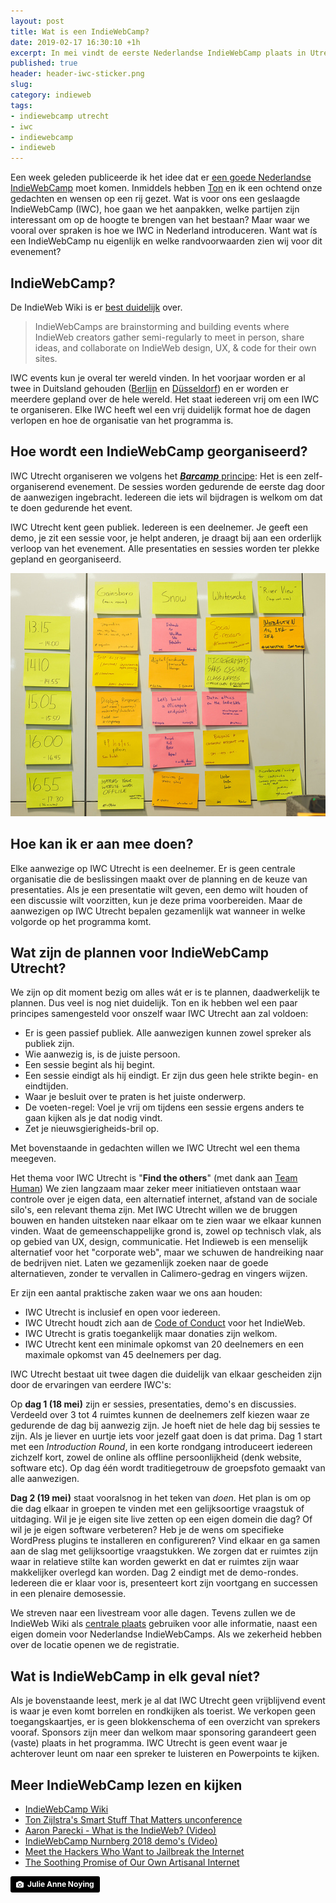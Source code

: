 ```yaml
---
layout: post
title: Wat is een IndieWebCamp?
date: 2019-02-17 16:30:10 +1h
excerpt: In mei vindt de eerste Nederlandse IndieWebCamp plaats in Utrecht. Maar wat is het nu eigenlijk?
published: true
header: header-iwc-sticker.png
slug: 
category: indieweb 
tags: 
- indiewebcamp utrecht
- iwc
- indiewebcamp
- indieweb
---
```

Een week geleden publiceerde ik het idee dat er [een goede Nederlandse IndieWebCamp](/eerste-uitnodiging-indiewebcamp/) moet komen. Inmiddels hebben [Ton](https://www.zylstra.org/) en ik een ochtend onze gedachten en wensen op een rij gezet. Wat is voor ons een geslaagde IndieWebCamp (IWC), hoe gaan we het aanpakken, welke partijen zijn interessant om op de hoogte te brengen van het bestaan? Maar waar we vooral over spraken is hoe we IWC in Nederland introduceren. Want wat ís een IndieWebCamp nu eigenlijk en welke randvoorwaarden zien wij voor dit evenement?

## IndieWebCamp?

De IndieWeb Wiki is er [best duidelijk](https://indieweb.org/IndieWebCamps) over.

> IndieWebCamps are brainstorming and building events where IndieWeb creators gather semi-regularly to meet in person, share ideas, and collaborate on IndieWeb design, UX, & code for their own sites.

IWC events kun je overal ter wereld vinden. In het voorjaar worden er al twee in Duitsland gehouden ([Berlijn](https://indieweb.org/2019/Berlin) en [Düsseldorf](https://indieweb.org/2019/D%C3%BCsseldorf)) en er worden er meerdere gepland over de hele wereld. Het staat iedereen vrij om een IWC te organiseren. Elke IWC heeft wel een vrij duidelijk format hoe de dagen verlopen en hoe de organisatie van het programma is.

## Hoe wordt een IndieWebCamp georganiseerd?

IWC Utrecht organiseren we volgens het [***Barcamp*** principe](http://barcamp.org/w/page/405173/TheRulesOfBarCamp): Het is een zelf-organiserend evenement. De sessies worden gedurende de eerste dag door de aanwezigen ingebracht. Iedereen die iets wil bijdragen is welkom om dat te doen gedurende het event. 

IWC Utrecht kent geen publiek. Iedereen is een deelnemer. Je geeft een demo, je zit een sessie voor, je helpt anderen, je draagt bij aan een orderlijk verloop van het evenement. Alle presentaties en sessies worden ter plekke gepland en georganiseerd. 

[![<>](../images/iwc-schedule.jpg '© Julie Anne Noying ')](https://www.flickr.com/photos/tollwerk/45698785981/)


## Hoe kan ik er aan mee doen?

Elke aanwezige op IWC Utrecht is een deelnemer. Er is geen centrale organisatie die de beslissingen maakt over de planning en de keuze van presentaties. Als je een presentatie wilt geven, een demo wilt houden of een discussie wilt voorzitten, kun je deze prima voorbereiden. Maar de aanwezigen op IWC Utrecht bepalen gezamenlijk wat wanneer in welke volgorde op het programma komt. 

## Wat zijn de plannen voor IndieWebCamp Utrecht?

We zijn op dit moment bezig om alles wát er is te plannen, daadwerkelijk te plannen. Dus veel is nog niet duidelijk. Ton en ik hebben wel een paar principes samengesteld voor onszelf waar IWC Utrecht aan zal voldoen:

* Er is geen passief publiek. Alle aanwezigen kunnen zowel spreker als publiek zijn.
* Wie aanwezig is, is de juiste persoon.
* Een sessie begint als hij begint.
* Een sessie eindigt als hij eindigt. Er zijn dus geen hele strikte begin- en eindtijden.
* Waar je besluit over te praten is het juiste onderwerp.
* De voeten-regel: Voel je vrij om tijdens een sessie ergens anders te gaan kijken als je dat nodig vindt.
* Zet je nieuwsgierigheids-bril op.

Met bovenstaande in gedachten willen we IWC Utrecht wel een thema meegeven. 

Het thema voor IWC Utrecht is "**Find the others**" (met dank aan [Team Human](/team-human/))
We zien langzaam maar zeker meer initiatieven ontstaan waar controle over je eigen data, een alternatief internet, afstand van de sociale silo's, een relevant thema zijn. Met IWC Utrecht willen we de bruggen bouwen en handen uitsteken naar elkaar om te zien waar we elkaar kunnen vinden. Waat de gemeenschappelijke grond is, zowel op technisch vlak, als op gebied van UX, design, communicatie. Het Indieweb is een menselijk alternatief voor het "corporate web", maar we schuwen de handreiking naar de bedrijven niet. Laten we gezamenlijk zoeken naar de goede alternatieven, zonder te vervallen in Calimero-gedrag en vingers wijzen. 

Er zijn een aantal praktische zaken waar we ons aan houden:

* IWC Utrecht is inclusief en open voor iedereen.
* IWC Utrecht houdt zich aan de [Code of Conduct](https://indieweb.org/code-of-conduct) voor het IndieWeb.
* IWC Utrecht is gratis toegankelijk maar donaties zijn welkom.
* IWC Utrecht kent een minimale opkomst van 20 deelnemers en een maximale opkomst van 45 deelnemers per dag.

IWC Utrecht bestaat uit twee dagen die duidelijk van elkaar gescheiden zijn door de ervaringen van eerdere IWC's: 

Op **dag 1 (18 mei)** zijn er sessies, presentaties, demo's en discussies. Verdeeld over 3 tot 4 ruimtes kunnen de deelnemers zelf kiezen waar ze gedurende de dag bij aanwezig zijn. Je hoeft niet de hele dag bij sessies te zijn. Als je liever en uurtje iets voor jezelf gaat doen is dat prima. 
Dag 1 start met een _Introduction Round_, in een korte rondgang introduceert iedereen zichzelf kort, zowel de online als offline persoonlijkheid (denk website, software etc). Op dag één wordt traditiegetrouw de groepsfoto gemaakt van alle aanwezigen.

**Dag 2 (19 mei)** staat vooralsnog in het teken van _doen_. Het plan is om op die dag elkaar in groepen te vinden met een gelijksoortige vraagstuk of uitdaging. Wil je je eigen site live zetten op een eigen domein die dag? Of wil je je eigen software verbeteren? Heb je de wens om specifieke WordPress plugins te installeren en configureren? Vind elkaar en ga samen aan de slag met gelijksoortige vraagstukken. We zorgen dat er ruimtes zijn waar in relatieve stilte kan worden gewerkt en dat er ruimtes zijn waar makkelijker overlegd kan worden. 
Dag 2 eindigt met de demo-rondes. Iedereen die er klaar voor is, presenteert kort zijn voortgang en successen in een plenaire demosessie. 

We streven naar een livestream voor alle dagen. Tevens zullen we de IndieWeb Wiki als [centrale plaats](https://indieweb.org/2019/Utrecht) gebruiken voor alle informatie, naast een eigen domein voor Nederlandse IndieWebCamps. Als we zekerheid hebben over de locatie openen we de registratie. 

## Wat is IndieWebCamp in elk geval níet?

Als je bovenstaande leest, merk je al dat IWC Utrecht geen vrijblijvend event is waar je even komt borrelen en rondkijken als toerist. We verkopen geen toegangskaartjes, er is geen blokkenschema of een overzicht van sprekers vooraf. Sponsors zijn meer dan welkom maar sponsoring garandeert geen (vaste) plaats in het programma. IWC Utrecht is geen event waar je achterover leunt om naar een spreker te luisteren en Powerpoints te kijken. 

## Meer IndieWebCamp lezen en kijken

* [IndieWebCamp Wiki](https://indieweb.org/IndieWebCamps)
* [Ton Zijlstra's Smart Stuff That Matters unconference](https://www.zylstra.org/blog/tag/stm18/)
* [Aaron Parecki - What is the IndieWeb? (Video)](https://www.youtube.com/watch?v=ttk6ehcS3Z0)
* [IndieWebCamp Nurnberg 2018 demo's (Video)](https://www.youtube.com/watch?v=QZxDltB4_fo&t=2442s)
* [Meet the Hackers Who Want to Jailbreak the Internet](https://www.wired.com/2013/08/indie-web/)
* [The Soothing Promise of Our Own Artisanal Internet](https://www.wired.com/story/soothing-promise-our-own-artisanal-internet/)

<a style="background-color:black;color:white;text-decoration:none;padding:4px 6px;font-family:-apple-system, BlinkMacSystemFont, &quot;San Francisco&quot;, &quot;Helvetica Neue&quot;, Helvetica, Ubuntu, Roboto, Noto, &quot;Segoe UI&quot;, Arial, sans-serif;font-size:12px;font-weight:bold;line-height:1.2;display:inline-block;border-radius:3px;" href="https://www.flickr.com/photos/tollwerk/29811599081/" target="_blank" rel="noopener noreferrer" title="Indieweb Brighton"><span style="display:inline-block;padding:2px 3px;"><svg xmlns="http://www.w3.org/2000/svg" style="height:12px;width:auto;position:relative;vertical-align:middle;top:-1px;fill:white;" viewBox="0 0 32 32"><title></title><path d="M20.8 18.1c0 2.7-2.2 4.8-4.8 4.8s-4.8-2.1-4.8-4.8c0-2.7 2.2-4.8 4.8-4.8 2.7.1 4.8 2.2 4.8 4.8zm11.2-7.4v14.9c0 2.3-1.9 4.3-4.3 4.3h-23.4c-2.4 0-4.3-1.9-4.3-4.3v-15c0-2.3 1.9-4.3 4.3-4.3h3.7l.8-2.3c.4-1.1 1.7-2 2.9-2h8.6c1.2 0 2.5.9 2.9 2l.8 2.4h3.7c2.4 0 4.3 1.9 4.3 4.3zm-8.6 7.5c0-4.1-3.3-7.5-7.5-7.5-4.1 0-7.5 3.4-7.5 7.5s3.3 7.5 7.5 7.5c4.2-.1 7.5-3.4 7.5-7.5z"></path></svg></span><span style="display:inline-block;padding:2px 3px;">Julie Anne Noying</span></a>
